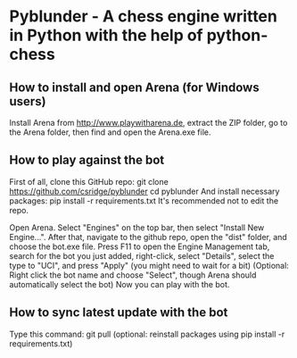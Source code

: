 # Pyblunder - A chess engine written in Python with the help of python-chess
## How to install and open Arena (for Windows users)
Install Arena from http://www.playwitharena.de, extract the ZIP folder, go to the Arena folder, then find and open the Arena.exe file.
## How to play against the bot
First of all, clone this GitHub repo:
git clone https://github.com/csridge/pyblunder
cd pyblunder
And install necessary packages: pip install -r requirements.txt
It's recommended not to edit the repo.

Open Arena. Select "Engines" on the top bar, then select "Install New Engine...". After that, navigate to the github repo, open the "dist" folder, and choose the bot.exe file.
Press F11 to open the Engine Management tab, search for the bot you just added, right-click, select "Details", select the type to "UCI", and press "Apply" (you might need to wait for a bit)
(Optional: Right click the bot name and choose "Select", though Arena should automatically select the bot)
Now you can play with the bot.

## How to sync latest update with the bot
Type this command: git pull (optional: reinstall packages using pip install -r requirements.txt)